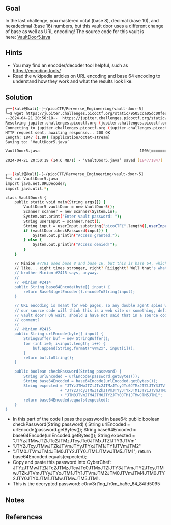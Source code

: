 ## Goal
In the last challenge, you mastered octal (base 8), decimal (base 10), and hexadecimal (base 16) numbers, but this vault door uses a different change of base as well as URL encoding! The source code for this vault is here: [VaultDoor5.java](https://jupiter.challenges.picoctf.org/static/9505cca05dc00fecead41106370ee619/VaultDoor5.java)
## Hints
+ You may find an encoder/decoder tool helpful, such as https://encoding.tools/
+ Read the wikipedia articles on URL encoding and base 64 encoding to understand how they work and what the results look like.
## Solution

```bash
┌──(kali㉿kali)-[~/picoCTF/Rerverse_Engineering/vault-door-5]
└─$ wget https://jupiter.challenges.picoctf.org/static/9505cca05dc00fecead41106370ee619/VaultDoor5.java
--2024-04-21 20:50:18--  https://jupiter.challenges.picoctf.org/static/9505cca05dc00fecead41106370ee619/VaultDoor5.java
Resolving jupiter.challenges.picoctf.org (jupiter.challenges.picoctf.org)... 3.131.60.8
Connecting to jupiter.challenges.picoctf.org (jupiter.challenges.picoctf.org)|3.131.60.8|:443... connected.
HTTP request sent, awaiting response... 200 OK
Length: 1847 (1.8K) [application/octet-stream]
Saving to: ‘VaultDoor5.java’

VaultDoor5.java                                            100%[========================================================================================================================================>]   1.80K  --.-KB/s    in 0s      

2024-04-21 20:50:19 (14.6 MB/s) - ‘VaultDoor5.java’ saved [1847/1847]

                                                                                                                                                                                                                                            
┌──(kali㉿kali)-[~/picoCTF/Rerverse_Engineering/vault-door-5]
└─$ cat VaultDoor5.java 
import java.net.URLDecoder;
import java.util.*;

class VaultDoor5 {
    public static void main(String args[]) {
        VaultDoor5 vaultDoor = new VaultDoor5();
        Scanner scanner = new Scanner(System.in);
        System.out.print("Enter vault password: ");
        String userInput = scanner.next();
        String input = userInput.substring("picoCTF{".length(),userInput.length()-1);
        if (vaultDoor.checkPassword(input)) {
            System.out.println("Access granted.");
        } else {
            System.out.println("Access denied!");
        }
    }

    // Minion #7781 used base 8 and base 16, but this is base 64, which is
    // like... eight times stronger, right? Riiigghtt? Well that's what my twin
    // brother Minion #2415 says, anyway.
    //
    // -Minion #2414
    public String base64Encode(byte[] input) {
        return Base64.getEncoder().encodeToString(input);
    }

    // URL encoding is meant for web pages, so any double agent spies who steal
    // our source code will think this is a web site or something, defintely not
    // vault door! Oh wait, should I have not said that in a source code
    // comment?
    //
    // -Minion #2415
    public String urlEncode(byte[] input) {
        StringBuffer buf = new StringBuffer();
        for (int i=0; i<input.length; i++) {
            buf.append(String.format("%%%2x", input[i]));
        }
        return buf.toString();
    }

    public boolean checkPassword(String password) {
        String urlEncoded = urlEncode(password.getBytes());
        String base64Encoded = base64Encode(urlEncoded.getBytes());
        String expected = "JTYzJTMwJTZlJTc2JTMzJTcyJTc0JTMxJTZlJTY3JTVm"
                        + "JTY2JTcyJTMwJTZkJTVmJTYyJTYxJTM1JTY1JTVmJTM2"
                        + "JTM0JTVmJTM4JTM0JTY2JTY0JTM1JTMwJTM5JTM1";
        return base64Encoded.equals(expected);
    }
}

````

+ In this part of the code I pass the password in base64: public boolean checkPassword(String password) {
 String urlEncoded = urlEncode(password.getBytes());
 String base64Encoded = base64Encode(urlEncoded.getBytes());
 String expected = "JTYzJTMwJTZlJTc2JTMzJTcyJTc0JTMxJTZlJTY3JTVm"
 + "JTY2JTcyJTMwJTZkJTVmJTYyJTYxJTM1JTY1JTVmJTM2"
 + "JTM0JTVmJTM4JTM0JTY2JTY0JTM1JTMwJTM5JTM1";
 return base64Encoded.equals(expected);
+ Copy and paste this password into CyberChef:
JTYzJTMwJTZlJTc2JTMzJTcyJTc0JTMxJTZlJTY3JTVmJTY2JTcyJTMwJTZkJTVmJTYyJTYxJTM1JTY1JTVmJTM2JTM0JTVmJTM4JTM0JTY2JTY0JTY0JTM1JTMwJTMwJTM5JTM1.
+ This is the decrypted password: 
c0nv3rt1ng_fr0m_ba5e_64_84fd5095
## Notes

## References